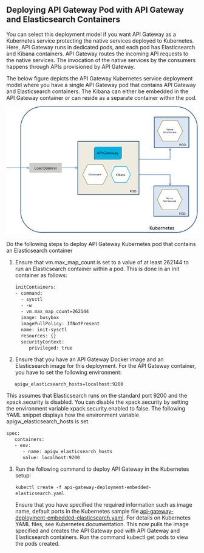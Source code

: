 ## Deploying API Gateway Pod with API Gateway and Elasticsearch Containers

You can select this deployment model if you want API Gateway as a Kubernetes service protecting the native services deployed to Kubernetes. Here, API Gateway runs in dedicated pods, and each pod has Elasticsearch and Kibana containers. API Gateway routes the incoming API requests to the native services. The invocation of the native services by the consumers happens through APIs provisioned by API Gateway.

The below figure depicts the API Gateway Kubernetes service deployment model where you have a single API Gateway pod that contains API Gateway and Elasticsearch containers. The Kibana can either be embedded in the API Gateway container or can reside as a separate container within the pod.

![single_pod_with_gateway_elasticsearch](../images/single_pod_with_gateway_elasticsearch.png)

Do the following steps to deploy API Gateway Kubernetes pod that contains an Elasticsearch container

1. Ensure that vm.max_map_count is set to a value of at least 262144 to run an Elasticsearch container within a pod. This is done in an init container as follows:

    ```
   initContainers:
   - command:
      - sysctl
      - -w
      - vm.max_map_count=262144
      image: busybox
      imagePullPolicy: IfNotPresent
      name: init-sysctl
      resources: {}
      securityContext:
         privileged: true
   ```
   
2. Ensure that you have an API Gateway Docker image and an Elasticsearch image for this deployment. For the API Gateway container, you have to set the following environment:

```
   apigw_elasticsearch_hosts=localhost:9200
```

This assumes that Elasticsearch runs on the standard port 9200 and the xpack.security is disabled. You can disable the xpack.security by setting the environment variable xpack.security.enabled to false. The following YAML snippet displays how the environment variable apigw_elasticsearch_hosts is set.

   ```
   spec:
      containers:
      - env:
         - name: apigw_elasticsearch_hosts
         value: localhost:9200
   ```

3. Run the following command to deploy API Gateway in the Kubernetes setup:

   ```
   kubectl create -f api-gateway-deployment-embedded-elasticsearch.yaml
   ```
   
   Ensure that you have specified the required information such as image name, default ports in the Kubernetes sample file [api-gateway-deployment-embedded-elasticsearch.yaml](). For details on Kubernetes YAML files, see Kubernetes documentation. This now pulls the image specified and creates the API Gateway pod with API Gateway and Elasticsearch containers. Run the command kubectl get pods to view the pods created.

